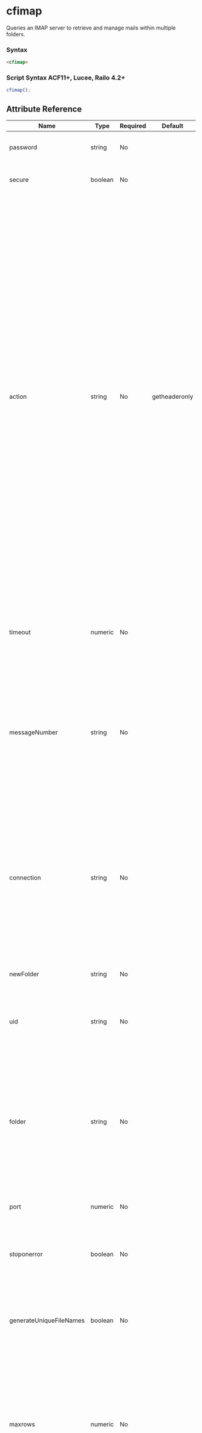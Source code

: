 # cfimap

Queries an IMAP server to retrieve and manage mails within multiple folders.

### Syntax

```html
<cfimap>
```

### Script Syntax ACF11+, Lucee, Railo 4.2+

```javascript
cfimap();
```

## Attribute Reference

| Name | Type | Required | Default | Description |
| --- | --- | --- | --- | --- |
| password | string | No |  | Specifies the password for assessing the users e-mail account. |
| secure | boolean | No |  | Specifies whether the IMAP server uses a Secure Sockets Layer. |
| action | string | No | getheaderonly | * GetHeaderOnly - Returns the message header information for all retrieved mail.<br />* GetAll - Returns mail. The information includes the message header information, message text, and any attachments. Set the AttachmentPath attribute to retrieve attachments.<br />* Delete - Deletes messages from a folder.<br />* Open - Initiates an open session or connection with the IMAP server.<br />* Close - Terminates the open session or connection with the IMAP server.<br />* MarkRead - Marks all messages read from a folder.<br />* DeleteFolder - Deletes the identified folder.<br />* CreateFolder - Creates a folder in Inbox.<br />* RenameFolder - Renames an existing user-defined folder.<br />* ListAllFolders - Displays a list of all existing folders in the mailbox or under the folder name defined by the Folder attribute.<br />* MoveMail - Moves mail from one folder to another |
| timeout | numeric | No |  | Specifies the number of seconds to wait before timing out connection to IMAP server. An error message is displayed when timeout occurs. |
| messageNumber | string | No |  | Specifies the message number or a comma delimited list of message numbers for retrieval, deletion, marking mail as read, or moving mails.<br />If you set an invalid message number or range, then it is ignored. If you have specified the UID attribute, then MessageNumber attribute is ignored. |
| connection | string | No |  | Required for the following actions: Open and Close - Specifies the variable name for the connection/session. For example, the e-mail login to an IMAP server can be used as the value for the connection. If the server attribute has an invalid IP address or invalid domain name, <br />then the connection fails and ColdFusion returns an error message. |
| newFolder | string | No |  | Specifies the name of the destination folder where all mail move. |
| uid | string | No |  | Specifies the unique ID or a comma-delimited list of Uids to retrieve or delete. If you set invalid Uids, then they are ignored. |
| folder | string | No |  | For mail actions: Specifies the folder name where messages are searched, retrieved, moved, or deleted. If folder name is invalid, ColdFusion defaults to INBOX.<br />For folder actions: Specifies the folder name that is deleted (DeleteFolder) or created (CreateFolder) or renamed (RenameFolder). |
| port | numeric | No |  | Specifies the IMAP port number. Use 993 for secured connections. |
| stoponerror | boolean | No |  | Specifies whether or not to ignore the exceptions for this operation. When the value is true, it stops processing, displays an appropriate error. |
| generateUniqueFileNames | boolean | No |  | Ensures that unique file names are generated for each attachment file. <br />The goal is to avoid name conflicts for attachments that have the same filename. |
| maxrows | numeric | No |  | Specifies the number of rows to be marked as read, deleted, or moved across folders. When the value is 1, it signals the row determined by StartRow. Any incremental value marks rows starting from the StartRow.<br />If you have specified the UID or MessageNumber attribute, then MaxRows is ignored. |
| username | string | No |  | Specifies the user name. Typically, the user name is same the e-mail login. |
| startRow | numeric | No |  | Defines the first row number for reading or deleting. If you have specified the UID or MessageNumber attribute, then StartRow is ignored. You can also specify StartRow for moving mails. |
| attachmentpath | string | No |  | Required for GetAll action - Specifies the name of the folder where ColdFusion retrieves attachments. If this folder does not exist, ColdFusion creates it. |
| server | string | No |  | Specifies the IMAP server identifier. You can assign a host name or an IP address as the IMAP server identifier. For example, imap.gmail.com. |
| name | string | No |  | Specifies the name for the query object that contains the retrieved message information. |
| recurse | boolean | No |  | Specifies whether ColdFusion runs the CFIMAP command in subfolders. |
